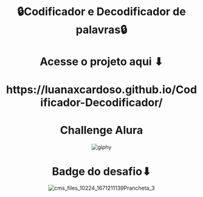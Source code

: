 <div align="center">
<h1>🔒Codificador e Decodificador de palavras🔒</h1>
 
<div align="center">
<h1>Acesse o projeto aqui ⬇</h1> 

<h1>https://luanaxcardoso.github.io/Codificador-Decodificador/</h1>

<div align="center">
<h1>Challenge Alura</h1>


![giphy](https://user-images.githubusercontent.com/112970416/233137812-6c0277c2-bb6d-41a2-9e65-1edb50868b13.gif)

<div align="center">
<h1>Badge do desafio⬇</h1>

![cms_files_10224_1671211139Prancheta_3](https://user-images.githubusercontent.com/112970416/233252213-adce2998-96e6-406c-b3c9-22da6a52a378.png)
